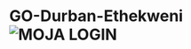 # GO-Durban-Ethekweni![MOJA LOGIN](https://user-images.githubusercontent.com/68240955/174119410-e7c7b70b-c291-44df-882b-c42524885949.png)

